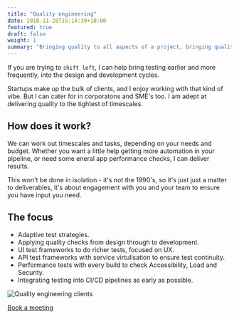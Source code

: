 ```yaml
---
title: "Quality engineering"
date: 2018-11-28T15:14:39+10:00
featured: true
draft: false
weight: 1
summary: "Bringing quality to all aspects of a project, bringing quality assurance and testing to the SDLC, from design to production."
---
```


If you are trying to `shift left`, I can help bring testing earlier and more frequently, into the design and development cycles.

Startups make up the bulk of clients, and I enjoy working with that kind of vibe. But I can cater for in corporatons and SME's too. I am adept at delivering quality to the tightest of timescales.

## How does it work?

We can work out timescales and tasks, depending on your needs and budget. Whether you want a little help getting more automation in your pipeline, or need some eneral app performance checks, I can deliver results. 

This won't be done in isolation - it's not the 1990's, so it's just just a matter to deliverables, it's about engagement with you and your team to ensure you have input you need.

## The focus
- Adaptive test strategies.
- Applying quality checks from design through to development.
- UI test frameworks to do richer tests, focused on UX.
- API test frameworks with service virtulisation to ensure test continuity.
- Performance tests with every build to check Accessibility, Load and Security.
- Integrating testing into CI/CD pipelines as early as possible.

![Quality engineering clients](/images/illustrations/clients-qe.png)

[Book a meeting](https://calendly.com/jaffamonkeyltd/intro-call)